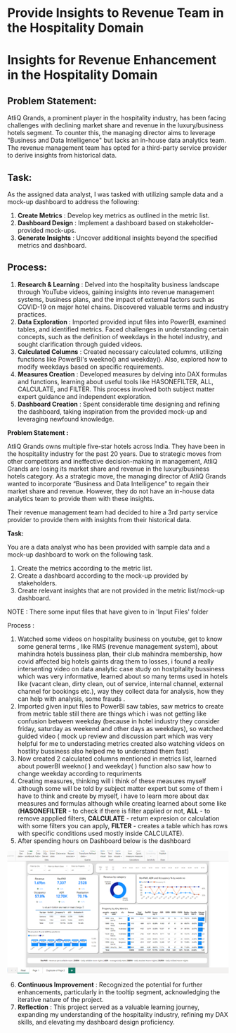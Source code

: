 # Provide Insights to Revenue Team in the Hospitality Domain

# Insights for Revenue Enhancement in the Hospitality Domain

## Problem Statement:

AtliQ Grands, a prominent player in the hospitality industry, has been facing challenges with declining market share and revenue in the luxury/business hotels segment. To counter this, the managing director aims to leverage "Business and Data Intelligence" but lacks an in-house data analytics team. The revenue management team has opted for a third-party service provider to derive insights from historical data.

## Task:

As the assigned data analyst, I was tasked with utilizing sample data and a mock-up dashboard to address the following:

1. **Create Metrics** : Develop key metrics as outlined in the metric list.
2. **Dashboard Design** : Implement a dashboard based on stakeholder-provided mock-ups.
3. **Generate Insights** : Uncover additional insights beyond the specified metrics and dashboard.

## Process:

1. **Research & Learning** : Delved into the hospitality business landscape through YouTube videos, gaining insights into revenue management systems, business plans, and the impact of external factors such as COVID-19 on major hotel chains. Discovered valuable terms and industry practices.
2. **Data Exploration** : Imported provided input files into PowerBI, examined tables, and identified metrics. Faced challenges in understanding certain concepts, such as the definition of weekdays in the hotel industry, and sought clarification through guided videos.
3. **Calculated Columns** : Created necessary calculated columns, utilizing functions like PowerBI's weekno() and weekday(). Also, explored how to modify weekdays based on specific requirements.
4. **Measures Creation** : Developed measures by delving into DAX formulas and functions, learning about useful tools like HASONEFILTER, ALL, CALCULATE, and FILTER. This process involved both subject matter expert guidance and independent exploration.
5. **Dashboard Creation** : Spent considerable time designing and refining the dashboard, taking inspiration from the provided mock-up and leveraging newfound knowledge.

**Problem Statement :**

AtliQ Grands owns multiple five-star hotels across India. They have been in the hospitality industry for the past 20 years. Due to strategic moves from other competitors and ineffective decision-making in management, AtliQ Grands are losing its market share and revenue in the luxury/business hotels category. As a strategic move, the managing director of AtliQ Grands wanted to incorporate “Business and Data Intelligence” to regain their market share and revenue. However, they do not have an in-house data analytics team to provide them with these insights.

Their revenue management team had decided to hire a 3rd party service provider to provide them with insights from their historical data.

**Task:**

You are a data analyst who has been provided with sample data and a mock-up dashboard to work on the following task.

1. Create the metrics according to the metric list.
2. Create a dashboard according to the mock-up provided by stakeholders.
3. Create relevant insights that are not provided in the metric list/mock-up dashboard.

NOTE : There some input files that have given  to in 'Input Files' folder

Process :

1. Watched some videos on hospitality business on youtube, get to know some general terms , like RMS (revenue management system), about mahindra hotels bussiness plan, their club mahindra membership, how covid affected big hotels gaints drag them to losses, i found a really intersenting video on data analytic case study on hostpitality bussiness which was very informative, learned about so many terms used in hotels like (vacant clean, dirty clean, out of service, internal channel, external channel for bookings etc.), way they collect data for analysis, how they can help with analysis, some frauds .
2. Imported given input files to PowerBI saw tables, saw metrics to create from metric table still there are things which i was not getting like confusion between weekday (because in hotel industry they consider friday, saturday as weekend and other days as weekdays), so watched guided video ( mock up review and discussion part which was very helpful for me to understading metrics created also watching videos on hostlity bussiness also helped me to understand them fast)
3. Now created 2 calculated columns mentioned in metrics list, learned about powerBI weekno( ) and weekday( ) function also saw how to change weekday according to requriments
4. Creating measures, thinking will i think of these measures myself although some will be told by subject matter expert but some of them i have to think and create by myself, i have to learn more about dax measures and formulas although while creating learned about some like (**HASONEFILTER** - to check if there is filter applied or not, **ALL** - to remove appplied filters, **CALCULATE** - return expresion or calculation with some filters you can apply, **FILTER** - creates a table which has rows with specific conditions used mostly inside CALCULATE).
5. After spending hours on Dashboard below is the dashboard


![Dashboard](image/Readme/1704909989712.png "Dashboard")


6. **Continuous Improvement** : Recognized the potential for further enhancements, particularly in the tooltip segment, acknowledging the iterative nature of the project.
7. **Reflection** : This project served as a valuable learning journey, expanding my understanding of the hospitality industry, refining my DAX skills, and elevating my dashboard design proficiency.
